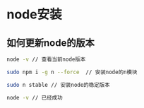 # node安装

## 如何更新node的版本

```bash
node -v // 查看当前node版本

sudo npm i -g n --force  // 安装node的n模块

sudo n stable // 安装node的稳定版本

node -v // 已经成功
```